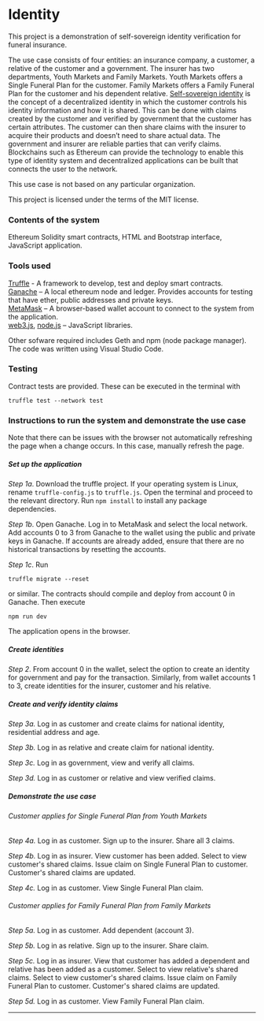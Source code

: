 # Identity

This project is a demonstration of self-sovereign identity verification for funeral insurance. 

The use case consists of four entities: an insurance company, a customer, a relative of the customer and a government. The insurer has two departments, Youth Markets and Family Markets. Youth Markets offers a Single Funeral Plan for the customer. Family Markets offers a Family Funeral Plan for the customer and his dependent relative. [Self-sovereign identity](https://sovrin.org/wp-content/uploads/2018/03/The-Inevitable-Rise-of-Self-Sovereign-Identity.pdf) is the concept of a decentralized identity in which the customer controls his identity information and how it is shared. This can be done with claims created by the customer and verified by government that the customer has certain attributes. The customer can then share claims with the insurer to acquire their products and doesn’t need to share actual data. The government and insurer are reliable parties that can verify claims. Blockchains such as Ethereum can provide the technology to enable this type of identity system and decentralized applications can be built that connects the user to the network.

This use case is not based on any particular organization.

This project is licensed under the terms of the MIT license.

### Contents of the system
Ethereum Solidity smart contracts, HTML and Bootstrap interface, JavaScript application.

### Tools used
[Truffle](https://truffleframework.com/truffle) - A framework to develop, test and deploy smart contracts.  
[Ganache](https://truffleframework.com/ganache) – A local ethereum node and ledger. Provides accounts for testing that have ether, public addresses and private keys.  
[MetaMask](https://metamask.io/) – A browser-based wallet account to connect to the system from the application.  
[web3.js](https://web3js.readthedocs.io/en/1.0/index.html), [node.js](https://nodejs.org/en/) – JavaScript libraries.

Other sofware required includes Geth and npm (node package manager).  
The code was written using Visual Studio Code.

### Testing
Contract tests are provided. These can be executed in the terminal with 

```
truffle test --network test
```

### Instructions to run the system and demonstrate the use case
Note that there can be issues with the browser not automatically refreshing the page when a change occurs. In this case, manually refresh the page.

##### Set up the application

*Step 1a*. Download the truffle project. If your operating system is Linux, rename `truffle-config.js` to `truffle.js`. Open the terminal and proceed to the relevant directory. Run `npm install` to install any package dependencies.

*Step 1b*. Open Ganache. Log in to MetaMask and select the local network. Add accounts 0 to 3 from Ganache to the wallet using the public and private keys in Ganache. If accounts are already added, ensure that there are no historical transactions by resetting the accounts.

*Step 1c*. Run 

```
truffle migrate --reset
``` 

or similar. The contracts should compile and deploy from account 0 in Ganache. Then execute 

```
npm run dev
```
The application opens in the browser.

##### Create identities

*Step 2*. From account 0 in the wallet, select the option to create an identity for government and pay for the transaction. Similarly, from wallet accounts 1 to 3, create identities for the insurer, customer and his relative. 

##### Create and verify identity claims

*Step 3a.* Log in as customer and create claims for national identity, residential address and age.

*Step 3b.* Log in as relative and create claim for national identity.

*Step 3c.* Log in as government, view and verify all claims.

*Step 3d.* Log in as customer or relative and view verified claims.

##### Demonstrate the use case

###### Customer applies for Single Funeral Plan from Youth Markets

*Step 4a.* Log in as customer. Sign up to the insurer. Share all 3 claims.

*Step 4b.* Log in as insurer. View customer has been added. Select to view customer's shared claims. Issue claim on Single Funeral Plan to customer. Customer's shared claims are updated.

*Step 4c.* Log in as customer. View Single Funeral Plan claim.

###### Customer applies for Family Funeral Plan from Family Markets

*Step 5a.* Log in as customer. Add dependent (account 3).

*Step 5b.* Log in as relative. Sign up to the insurer. Share claim.

*Step 5c.* Log in as insurer. View that customer has added a dependent and relative has been added as a customer. Select to view relative's shared claims. Select to view customer's shared claims. Issue claim on Family Funeral Plan to customer. Customer's shared claims are updated.

*Step 5d.* Log in as customer. View Family Funeral Plan claim.

----------
